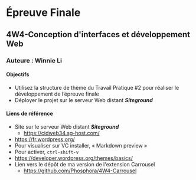 # Épreuve Finale
## 4W4-Conception d'interfaces et développement Web
### Auteure : Winnie Li

#### Objectifs
- Utilisez la structure de thème du Travail Pratique #2 pour réaliser le développement de l’épreuve finale
- Déployer le projet sur le serveur Web distant **_Siteground_**

#### Liens de référence
- Site sur le serveur Web distant **_Siteground_**
    - https://cidweb34.sg-host.com/
- https://fr.wordpress.org/
- Pour visualiser sur VC installer, « Markdown preview »
- Pour activer, `ctrl-shift-v`
- https://developer.wordpress.org/themes/basics/
- Lien vers le dépôt de ma version de l'extension Carrousel
    - https://github.com/Phosphora/4W4-Carrousel